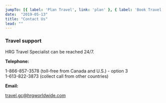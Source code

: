 ```yaml
---
jumpTo: [{ label: 'Plan Travel', link: 'plan' }, { label: 'Book Travel', link: 'book' }, { label: 'During Travel', link: 'travel' }, { label: 'Expense Travel', link: 'expense' }]
date:  "2019-05-13"
title: "Contact Us"
lead: ""
---
```

<article class="content-left col-xs-12 col-sm-12 col-md-12">

<div class="card px-4 pt-4 my-4 bg-light">
    <div class="row">
        <div class="col-sm-8">

### Travel support

HRG Travel Specialist can be reached 24/7.

**Telephone:**

1-866-857-3578 (toll-free from Canada and U.S.) - option 3  
1-613-822-3873 (collect call from other countries)

**Email:** 

[travel.gc@hrgworldwide.com](mailto:travel.gc@hrgworldwide.com)
​
        </div>
        <div class="col-sm-4">
        </div>
    </div>
</div>









<p class="text-center">
    
</p>

</article>